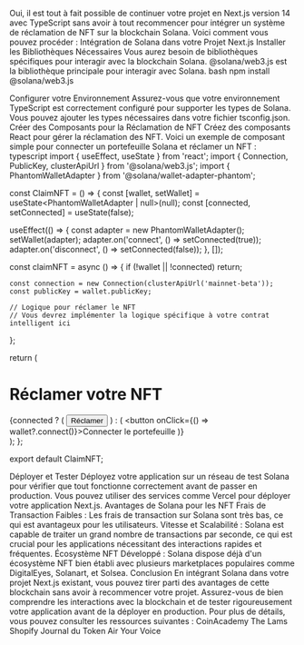 Oui, il est tout à fait possible de continuer votre projet en Next.js version 14 avec TypeScript sans avoir à tout recommencer pour intégrer un système de réclamation de NFT sur la blockchain Solana. Voici comment vous pouvez procéder :
Intégration de Solana dans votre Projet Next.js
Installer les Bibliothèques Nécessaires
Vous aurez besoin de bibliothèques spécifiques pour interagir avec la blockchain Solana. @solana/web3.js est la bibliothèque principale pour interagir avec Solana.
bash
npm install @solana/web3.js

Configurer votre Environnement
Assurez-vous que votre environnement TypeScript est correctement configuré pour supporter les types de Solana. Vous pouvez ajouter les types nécessaires dans votre fichier tsconfig.json.
Créer des Composants pour la Réclamation de NFT
Créez des composants React pour gérer la réclamation des NFT. Voici un exemple de composant simple pour connecter un portefeuille Solana et réclamer un NFT :
typescript
import { useEffect, useState } from 'react';
import { Connection, PublicKey, clusterApiUrl } from '@solana/web3.js';
import { PhantomWalletAdapter } from '@solana/wallet-adapter-phantom';

const ClaimNFT = () => {
  const [wallet, setWallet] = useState<PhantomWalletAdapter | null>(null);
  const [connected, setConnected] = useState(false);

  useEffect(() => {
    const adapter = new PhantomWalletAdapter();
    setWallet(adapter);
    adapter.on('connect', () => setConnected(true));
    adapter.on('disconnect', () => setConnected(false));
  }, []);

  const claimNFT = async () => {
    if (!wallet || !connected) return;

    const connection = new Connection(clusterApiUrl('mainnet-beta'));
    const publicKey = wallet.publicKey;

    // Logique pour réclamer le NFT
    // Vous devrez implémenter la logique spécifique à votre contrat intelligent ici
  };

  return (
    <div>
      <h1>Réclamer votre NFT</h1>
      {connected ? (
        <button onClick={claimNFT}>Réclamer</button>
      ) : (
        <button onClick={() => wallet?.connect()}>Connecter le portefeuille</button>
      )}
    </div>
  );
};

export default ClaimNFT;

Déployer et Tester
Déployez votre application sur un réseau de test Solana pour vérifier que tout fonctionne correctement avant de passer en production. Vous pouvez utiliser des services comme Vercel pour déployer votre application Next.js.
Avantages de Solana pour les NFT
Frais de Transaction Faibles : Les frais de transaction sur Solana sont très bas, ce qui est avantageux pour les utilisateurs.
Vitesse et Scalabilité : Solana est capable de traiter un grand nombre de transactions par seconde, ce qui est crucial pour les applications nécessitant des interactions rapides et fréquentes.
Écosystème NFT Développé : Solana dispose déjà d'un écosystème NFT bien établi avec plusieurs marketplaces populaires comme DigitalEyes, Solanart, et Solsea.
Conclusion
En intégrant Solana dans votre projet Next.js existant, vous pouvez tirer parti des avantages de cette blockchain sans avoir à recommencer votre projet. Assurez-vous de bien comprendre les interactions avec la blockchain et de tester rigoureusement votre application avant de la déployer en production.
Pour plus de détails, vous pouvez consulter les ressources suivantes :
CoinAcademy
The Lams
Shopify
Journal du Token
Air Your Voice